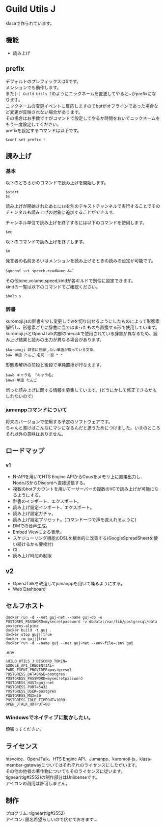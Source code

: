 # Guild Utils J
klasaで作られています。

## 機能
 - 読み上げ

## prefix
デフォルトのプレフィックスは$です。  
メンションでも動作します。  
また``[~] Guild Utils J``のようにニックネームを変更してやると~がprefixになります。  
ニックネームの変更イベントに反応しますのでbotがオフラインであった場合など変更が反映されない場合があります。  
その場合はお手数ですがコマンドで設定してやるか時間をおいてニックネームをもう一度設定してください。  
prefixを設定するコマンドは以下です。
```
$conf set prefix !
```

## 読み上げ
### 基本
以下のどちらかのコマンドで読み上げを開始します。
```
$start
$s
```
読み上げが開始されたあとに``$s``を別のテキストチャンネルで実行することでそのチャンネルも読み上げの対象に追加することができます。


チャンネル単位で読み上げを終了するには以下のコマンドを使用します。
```
$ec
```

以下のコマンドで読み上げを終了します。
```
$e
```

発言者の名前あるいはメンションを読み上げるときの読みの設定が可能です。
```
$gmconf set speech.readName ねこ
```
その他tone,volume,speed,kindが各ギルドで別個に設定できます。  
kindの一覧は以下のコマンドでご確認ください。
```
$help s
```
### 辞書
kuromoji.jsの辞書を少し変更してwを切り出せるようにしたものによって形態素解析し、形態素ごとに辞書に当てはまったものを置換する形で使用しています。  
kuromoji.jsとOpenJTalk内部のmecabで使用されている辞書が異なるため、読み上げ結果と読みの出力が異なる場合があります。  

```
$kuromoji 辞書に登録したい単語が載っている文章。
$aw 単語 たんご 名詞 一般 * *
```

形態素解析の前段と後段で単純置換が行なえます。
```
$awb キャラ名 「キャラ名」
$awa 単語 たんご
```

誤った読み上げに関する情報を募集しています。(どうにかして修正できるかもしれないので)

### jumanppコマンドについて
将来のバージョンで使用する予定のソフトウェアです。  
ちゃんと書けばこんなにマシになるんだと思うためにつけました。いまのところそれ以外の意味はありません。

## ロードマップ

### v1
- N-APIを用いてHTS Engine APIからOpusをメモリ上に直接出力し、NodeJSからDiscordへ直接送信する。
- 複数のbotアカウントを用いて一サーバーの複数のVCで読み上げが可能になるようにする。
- 辞書のインポート、エクスポート。
- 読み上げ設定インポート、エクスポート。
- 読み上げ設定ガチャ。
- 読み上げ設定プリセット。(コマンド一つで声を変えれるように)
- DMでの音声生成。
- Embed Viewによる表示。
- スケジューリング機能のDSLを根本的に改善する(GoogleSpreadSheetを使い続けるかも要検討)
- CI
- 読み上げ時間の制限
## v2
- OpenJTalkを改造してjumanppを用いて喋るようにする。
- Web Dashboard

## セルフホスト
```
docker run -d --net guj-net --name guj-db -e POSTGRES_PASSWORD=mysecretpassword -v dbdata:/var/lib/postgresql/data postgres-alpine
docker build -t guj .
docker stop guj||true
docker rm guj||true
docker run -d --name guj --net guj-net --env-file=.env guj
```
  
.env  
```
GUILD_UTILS_J_DISCORD_TOKEN=
GOOGLE_API_CREDENTIAL=
PWRD_EVENT_PROVIDER=postgresql
POSTGRESS_DATABASE=postgres
POSTGRESS_PASSWORD=mysecretpassword
POSTGRESS_HOST=guj-net
POSTGRESS_PORT=5432
POSTGRESS_USER=postgres
POSTGRESS_MAX=30
POSTGRESS_IDLE_TIMEOUT=1000
OPEN_JTALK_OUTPUT=OO
```

### Windowsでネイティブに動かしたい。
頑張ってください。

## ライセンス
htsvoice、OpenJTalk、HTS Engine API、Jumanpp、kuromoji-js、klasa-member-gatewayについてはそれぞれのライセンスにしたがいます。  
その他の他者の著作物についてもそのライセンスに従います。  
tignear(tig#2552)の制作部分はUnlicenseです。  
アイコンの利用は許可しません。  


## 制作
プログラム: tignear(tig#2552)  
アイコン: 匿名希望らしいので伏せておきます…